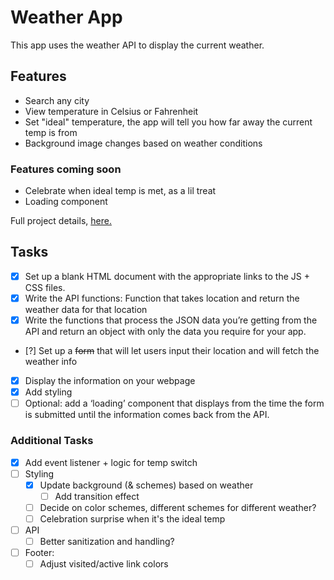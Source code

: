 # Weather App

This app uses the weather API to display the current weather.

## Features

- Search any city
- View temperature in Celsius or Fahrenheit
- Set "ideal" temperature, the app will tell you how far away the current temp is from
- Background image changes based on weather conditions

### Features coming soon

- Celebrate when ideal temp is met, as a lil treat
- Loading component

Full project details, [here.](https://www.theodinproject.com/lessons/node-path-javascript-weather-app)

## Tasks

- [x] Set up a blank HTML document with the appropriate links to the JS + CSS files.
- [x] Write the API functions: Function that takes location and return the weather data for that location
- [x] Write the functions that process the JSON data you’re getting from the API and return an object with only the data you require for your app.
- [?] Set up a ~~form~~ that will let users input their location and will fetch the weather info
- [x] Display the information on your webpage
- [x] Add styling
- [ ] Optional: add a ‘loading’ component that displays from the time the form is submitted until the information comes back from the API.

### Additional Tasks

- [x] Add event listener + logic for temp switch
- [ ] Styling
  - [x] Update background (& schemes) based on weather
    - [ ] Add transition effect
  - [ ] Decide on color schemes, different schemes for different weather?
  - [ ] Celebration surprise when it's the ideal temp
- [ ] API
  - [ ] Better sanitization and handling?
- [ ] Footer:
  - [ ] Adjust visited/active link colors
